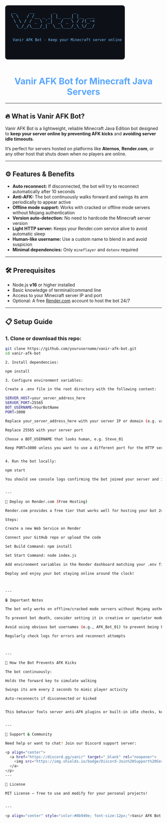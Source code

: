 <p align="center">
  <pre style="font-family: monospace; font-size:14px; color:#79c0ff; background:#0d1117; padding:10px; border-radius:8px; display:inline-block; user-select:none;">
 __     __       _       _       
 \ \   / /__ _ _| |_ ___| |__ ___
  \ \ / / _ \ '_|  _/ _ \ / /(_-<
   \_/_/\___/_|  \__\___/_\_\/__/

      Vanir AFK Bot - Keep your Minecraft server online
  </pre>
</p>

<h1 align="center" style="color:#58a6ff;">Vanir AFK Bot for Minecraft Java Servers</h1>

---

## 🔥 What is Vanir AFK Bot?

Vanir AFK Bot is a lightweight, reliable Minecraft Java Edition bot designed to **keep your server online by preventing AFK kicks** and **avoiding server idle timeouts**.  

It’s perfect for servers hosted on platforms like **Aternos**, **Render.com**, or any other host that shuts down when no players are online.

---

## ⚙️ Features & Benefits

- **Auto reconnect:** If disconnected, the bot will try to reconnect automatically after 10 seconds  
- **Anti-AFK:** The bot continuously walks forward and swings its arm periodically to appear active  
- **Offline mode support:** Works with cracked or offline mode servers without Mojang authentication  
- **Version auto-detection:** No need to hardcode the Minecraft server version  
- **Light HTTP server:** Keeps your Render.com service alive to avoid automatic sleep  
- **Human-like username:** Use a custom name to blend in and avoid suspicion  
- **Minimal dependencies:** Only `mineflayer` and `dotenv` required

---

## 🛠️ Prerequisites

- Node.js **v16** or higher installed  
- Basic knowledge of terminal/command line  
- Access to your Minecraft server IP and port  
- Optional: A free [Render.com](https://render.com) account to host the bot 24/7  

---

## 📋 Setup Guide

### 1. Clone or download this repo:

```bash
git clone https://github.com/yourusername/vanir-afk-bot.git
cd vanir-afk-bot

2. Install dependencies:

npm install

3. Configure environment variables:

Create a .env file in the root directory with the following content:

SERVER_HOST=your_server_address_here
SERVER_PORT=25565
BOT_USERNAME=YourBotName
PORT=3000

Replace your_server_address_here with your server IP or domain (e.g. vanirmcpe.aternos.me)

Replace 25565 with your server port

Choose a BOT_USERNAME that looks human, e.g. Steve_01

Keep PORT=3000 unless you want to use a different port for the HTTP server


4. Run the bot locally:

npm start

You should see console logs confirming the bot joined your server and is walking forward to avoid AFK kicks.


---

🚀 Deploy on Render.com (Free Hosting)

Render.com provides a free tier that works well for hosting your bot 24/7.

Steps:

Create a new Web Service on Render

Connect your GitHub repo or upload the code

Set Build Command: npm install

Set Start Command: node index.js

Add environment variables in the Render dashboard matching your .env file

Deploy and enjoy your bot staying online around the clock!



---

🔒 Important Notes

The bot only works on offline/cracked mode servers without Mojang authentication

To prevent bot death, consider setting it in creative or spectator mode if your server allows

Avoid using obvious bot usernames (e.g., AFK_Bot_01) to prevent being banned or kicked

Regularly check logs for errors and reconnect attempts



---

🧩 How the Bot Prevents AFK Kicks

The bot continuously:

Holds the forward key to simulate walking

Swings its arm every 2 seconds to mimic player activity

Auto-reconnects if disconnected or kicked


This behavior fools server anti-AFK plugins or built-in idle checks, keeping the bot — and thus your server — online.


---

🤝 Support & Community

Need help or want to chat? Join our Discord support server:

<p align="center">
  <a href="https://discord.gg/vanir" target="_blank" rel="noopener">
    <img src="https://img.shields.io/badge/Discord-Join%20Support%20Server-5865F2?style=for-the-badge&logo=discord&logoColor=white" alt="Join Discord Support Server"/>
  </a>
</p>
---

📄 License

MIT License — free to use and modify for your personal projects!


---

<p align="center" style="color:#8b949e; font-size:12px;">Vanir AFK Bot © 2025 — Keeping your Minecraft server online and active.</p>
```
